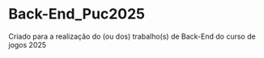 # Back-End_Puc2025
Criado para a realização do (ou dos) trabalho(s) de Back-End do curso de jogos 2025
